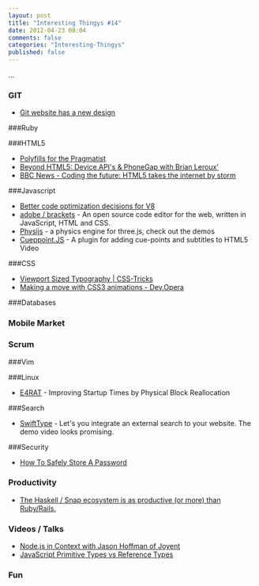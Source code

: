 ```yaml
---
layout: post
title: "Interesting Thingys #14"
date: 2012-04-23 08:04
comments: false
categories: "Interesting-Thingys"
published: false
---
```


...
<!-- More -->

### GIT
- [Git website has a new design](http://git-scm.com/)

###Ruby

###HTML5
- [Polyfills for the Pragmatist](http://lojjic.github.com/html5denver-polyfills/slides.html)
- [Beyond HTML5: Device API's & PhoneGap with Brian Leroux'](http://marakana.com/s/beyond_html5_device_api_phonegap_brian_leroux,1173/index.html)
- [BBC News - Coding the future: HTML5 takes the internet by storm](http://www.bbc.co.uk/news/business-17931814)

###Javascript
- [Better code optimization decisions for V8](http://blog.chromium.org/2012/05/better-code-optimization-decisions-for.html)
- [adobe / brackets](https://github.com/adobe/brackets) - An open source code editor for the web, written in JavaScript, HTML and CSS.
- [Physijs](http://chandlerprall.github.com/Physijs) - a physics engine for three.js, check out the demos
- [Cueppoint.JS](http://cuepoint.org/?utm_source=html5weekly) - A plugin for adding cue-points and subtitles to HTML5 Video

###CSS
- [Viewport Sized Typography | CSS-Tricks](http://css-tricks.com/viewport-sized-typography/)
- [Making a move with CSS3 animations - Dev.Opera](http://dev.opera.com/articles/view/css3-animations/)

###Databases

### Mobile Market

### Scrum

###Vim

###Linux
- [E4RAT](http://e4rat.sourceforge.net/) - Improving Startup Times by Physical Block Reallocation

###Search
- [SwiftType](http://swiftype.com/) - Let's you integrate an external search to your website. The demo video looks promising.

###Security
- [How To Safely Store A Password](http://codahale.com/how-to-safely-store-a-password/)

### Productivity
- [The Haskell / Snap ecosystem is as productive (or more) than Ruby/Rails.](http://blog.dbpatterson.com/post/21885034168)

### Videos / Talks
- [Node.js in Context with Jason Hoffman of Joyent](http://www.youtube.com/watch?v=yluchvyUzvU)
- [JavaScript Primitive Types vs Reference Types](http://www.youtube.com/watch?v=mh-hPzDfb_Q)

### Fun

